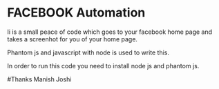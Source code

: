 # FACEBOOK Automation

Ii is a small peace of code which goes to your facebook home page and takes a screenhot for you of your home page.

Phantom js and javascript with node is used to write this.

In order to run this code you need to install node js and phantom js.

#Thanks
Manish Joshi
